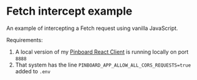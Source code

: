 # Fetch intercept example

An example of intercepting a Fetch request using vanilla JavaScript.

Requirements:

1. A local version of my [Pinboard React Client](https://github.com/brendanmurty/pinboard-react-client) is running locally on port `8888`
2. That system has the line `PINBOARD_APP_ALLOW_ALL_CORS_REQUESTS=true` added to `.env`

